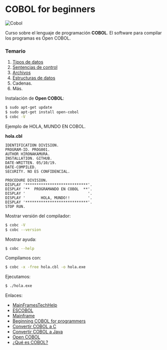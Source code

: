 # COBOL for beginners

![Cobol](https://2.bp.blogspot.com/-jkpGBmdZaW8/UccuEURnxbI/AAAAAAAABrA/ngTn1s0SXCEyi4TUVaDFZ-dn9-UfJVjTwCPcBGAYYCw/s320/code.png)


Curso sobre el lenguaje de programación **COBOL**. El software para compilar los programas es Open COBOL.



### Temario
1. [Tipos de datos](https://github.com/HiroNakamura/aprendiendo-cobol/tree/master/temario/chapter1)
2. [Sentencias de control](https://github.com/HiroNakamura/aprendiendo-cobol/tree/master/temario/chapter2)
3. [Archivos](https://github.com/HiroNakamura/aprendiendo-cobol/tree/master/temario/chapter3)
4. [Estructuras de datos](https://github.com/HiroNakamura/aprendiendo-cobol/tree/master/temario/chapter4)
5. Cadenas.
6. Más.


Instalación de **Open COBOL**:


```bash
$ sudo apt-get update
$ sudo apt-get install open-cobol
$ cobc -V
```


Ejemplo de HOLA, MUNDO EN COBOL.


**hola.cbl**

```cbl
IDENTIFICATION DIVISION.
PROGRAM-ID. PROG001.
AUTHOR HIRONAKAMURA.
INSTALLATION. GITHUB.
DATE-WRITTEN. 05/10/19.
DATE-COMPILED.
SECURITY. NO ES CONFIDENCIAL.

PROCEDURE DIVISION.
DISPLAY '****************************'.
DISPLAY '**  PROGRAMANDO EN COBOL  **'.
DISPLAY '                            '.
DISPLAY '       HOLA, MUNDO!!        '.
DISPLAY '****************************'.
STOP RUN.
```


Mostrar versión del compilador:
```bash
$ cobc -V 
$ cobc --version
```

Mostrar ayuda:
```bash
$ cobc --help
```


Compilamos con:

```bash
$ cobc -x -free hola.cbl -o hola.exe
```

Ejecutamos:

```bash
$ ./hola.exe
```

Enlaces:

* [MainFramesTechHelp](https://www.mainframestechhelp.com/)
* [ESCOBOL](http://www.escobol.com/)
* [Mainframe](https://mainframe-forum.blogspot.com/search?q=cobol)
* [Beginning COBOL for programmers](https://github.com/Apress/beg-cobol-for-programmers)
* [Convertir COBOL a C](http://www.mpsinc.com/cob2c.html)
* [Convertir COBOL a Java](https://www.quora.com/What-tool-can-convert-Cobol-into-Java-code)
* [Open COBOL](https://open-cobol.sourceforge.io/)
* [¿Qué es COBOL?](https://medium.com/enredando-con-programacion/cobol-que-es-cobol-3f86fa3a4394)
